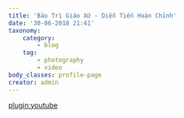 ```yaml
---
title: 'Bảo Trì Giáo Xứ - Diễn Tiến Hoàn Chỉnh'
date: '30-06-2018 21:41'
taxonomy:
    category:
        - blog
    tag:
        - photography
        - video
body_classes: profile-page
creator: admin
---
```


[plugin:youtube](https://youtu.be/P8WOXMHWXuE)